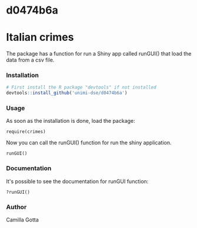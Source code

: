 # d0474b6a

# Italian crimes

The package has a function for run a Shiny app called runGUI() that load the data from a csv file.

### Installation
```R
# First install the R package "devtools" if not installed
devtools::install_github('unimi-dse/d0474b6a')
```
### Usage
As soon as the installation is done, load the package:
```
require(crimes)
```
Now you can call the runGUI() function for run the shiny application.
```
runGUI()
```

### Documentation
It's possible to see the documentation for runGUI function:
```
?runGUI()
```

### Author
Camilla Gotta
